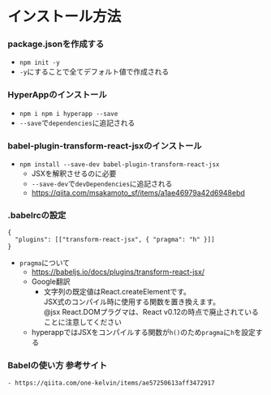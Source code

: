 # インストール方法

### package.jsonを作成する

- `npm init -y`
- `-y`にすることで全てデフォルト値で作成される

### HyperAppのインストール

- `npm i npm i hyperapp --save`
- `--save`で`dependencies`に追記される

### babel-plugin-transform-react-jsxのインストール

- `npm install --save-dev babel-plugin-transform-react-jsx`
    - JSXを解釈させるのに必要
    - `--save-dev`で`devDependencies`に追記される
    - https://qiita.com/msakamoto_sf/items/a1ae46979a42d6948ebd

### .babelrcの設定

```
{
  "plugins": [["transform-react-jsx", { "pragma": "h" }]]
}
```

- `pragma`について
    - https://babeljs.io/docs/plugins/transform-react-jsx/
    - Google翻訳
        - 文字列の既定値はReact.createElementです。 <br>JSX式のコンパイル時に使用する関数を置き換えます。 <br>@jsx React.DOMプラグマは、React v0.12の時点で廃止されていることに注意してください
    - hyperappではJSXをコンパイルする関数が`h()`のため`pragma`に`h`を設定する


### Babelの使い方 参考サイト
    - https://qiita.com/one-kelvin/items/ae57250613aff3472917

